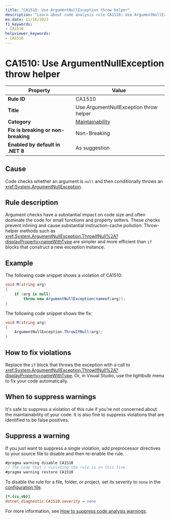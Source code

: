 ```yaml
---
title: "CA1510: Use ArgumentNullException throw helper"
description: "Learn about code analysis rule CA1510: Use ArgumentNullException throw helper"
ms.date: 11/16/2023
f1_keywords:
- CA1510
helpviewer_keywords:
- CA1510
---
```

# CA1510: Use ArgumentNullException throw helper

| Property                            | Value                                          |
|-------------------------------------|------------------------------------------------|
| **Rule ID**                         | CA1510                                         |
| **Title**                           | Use ArgumentNullException throw helper         |
| **Category**                        | [Maintainability](maintainability-warnings.md) |
| **Fix is breaking or non-breaking** | Non-Breaking                                   |
| **Enabled by default in .NET 8**    | As suggestion                                  |

## Cause

Code checks whether an argument is `null` and then conditionally throws an <xref:System.ArgumentNullException>.

## Rule description

Argument checks have a substantial impact on code size and often dominate the code for small functions and property setters. These checks prevent inlining and cause substantial instruction-cache pollution. Throw-helper methods such as <xref:System.ArgumentNullException.ThrowIfNull%2A?displayProperty=nameWithType> are simpler and more efficient than `if` blocks that construct a new exception instance.

## Example

The following code snippet shows a violation of CA1510:

```csharp
void M(string arg)
{
    if (arg is null)
        throw new ArgumentNullException(nameof(arg));
}
```

The following code snippet shows the fix:

```csharp
void M(string arg)
{
    ArgumentNullException.ThrowIfNull(arg);
}
```

## How to fix violations

Replace the `if` block that throws the exception with a call to <xref:System.ArgumentNullException.ThrowIfNull%2A?displayProperty=nameWithType>. Or, in Visual Studio, use the lightbulb menu to fix your code automatically.

## When to suppress warnings

It's safe to suppress a violation of this rule if you're not concerned about the maintainability of your code. It is also fine to suppress violations that are identified to be false positives.

## Suppress a warning

If you just want to suppress a single violation, add preprocessor directives to your source file to disable and then re-enable the rule.

```csharp
#pragma warning disable CA1510
// The code that's violating the rule is on this line.
#pragma warning restore CA1510
```

To disable the rule for a file, folder, or project, set its severity to `none` in the [configuration file](../configuration-files.md).

```ini
[*.{cs,vb}]
dotnet_diagnostic.CA1510.severity = none
```

For more information, see [How to suppress code analysis warnings](../suppress-warnings.md).
